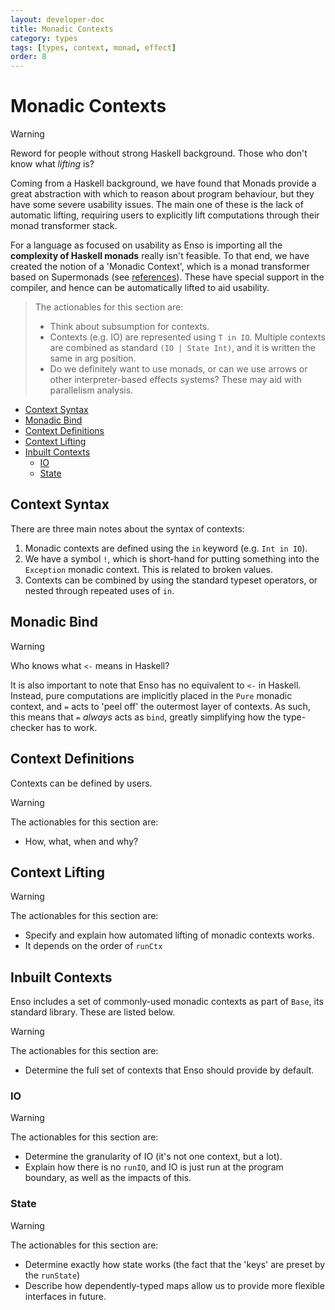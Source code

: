 ```yaml
---
layout: developer-doc
title: Monadic Contexts
category: types
tags: [types, context, monad, effect]
order: 8
---
```


# Monadic Contexts

> [!WARNING]
> Reword for people without strong Haskell background. Those who don't
> know what _lifting_ is?
>
> Coming from a Haskell background, we have found that Monads provide a great
> abstraction with which to reason about program behaviour, but they have some
> severe usability issues. The main one of these is the lack of automatic lifting,
> requiring users to explicitly lift computations through their monad transformer
> stack.

For a language as focused on usability as Enso is importing all the **complexity
of Haskell monads** really isn't feasible. To
that end, we have created the notion of a 'Monadic Context', which is a monad
transformer based on Supermonads (see
[references](./references.md#monadic-contexts)). These have special support in
the compiler, and hence can be automatically lifted to aid usability.

> The actionables for this section are:
>
> - Think about subsumption for contexts.
> - Contexts (e.g. IO) are represented using `T in IO`. Multiple contexts are
>   combined as standard `(IO | State Int)`, and it is written the same in arg
>   position.
> - Do we definitely want to use monads, or can we use arrows or other
>   interpreter-based effects systems? These may aid with parallelism analysis.

<!-- MarkdownTOC levels="2,3" autolink="true" -->

- [Context Syntax](#context-syntax)
- [Monadic Bind](#monadic-bind)
- [Context Definitions](#context-definitions)
- [Context Lifting](#context-lifting)
- [Inbuilt Contexts](#inbuilt-contexts)
  - [IO](#io)
  - [State](#state)

<!-- /MarkdownTOC -->

## Context Syntax

There are three main notes about the syntax of contexts:

1. Monadic contexts are defined using the `in` keyword (e.g. `Int in IO`).
2. We have a symbol `!`, which is short-hand for putting something into the
   `Exception` monadic context. This is related to broken values.
3. Contexts can be combined by using the standard typeset operators, or nested
   through repeated uses of `in`.

## Monadic Bind

> [!WARNING]
> Who knows what `<-` means in Haskell?
> 
> It is also important to note that Enso has no equivalent to `<-` in Haskell.
> Instead, pure computations are implicitly placed in the `Pure` monadic context,
> and `=` acts to 'peel off' the outermost layer of contexts. As such, this means
> that `=` _always_ acts as `bind`, greatly simplifying how the type-checker has
> to work.

## Context Definitions

Contexts can be defined by users.

> [!WARNING]
> The actionables for this section are:
>
> - How, what, when and why?

## Context Lifting

> [!WARNING]
> The actionables for this section are:
>
> - Specify and explain how automated lifting of monadic contexts works.
> - It depends on the order of `runCtx`

## Inbuilt Contexts

Enso includes a set of commonly-used monadic contexts as part of `Base`, its
standard library. These are listed below.

> [!WARNING]
> The actionables for this section are:
>
> - Determine the full set of contexts that Enso should provide by default.

### IO

> [!WARNING]
> The actionables for this section are:
>
> - Determine the granularity of IO (it's not one context, but a lot).
> - Explain how there is no `runIO`, and IO is just run at the program boundary,
>   as well as the impacts of this.

### State

> [!WARNING]
> The actionables for this section are:
>
> - Determine exactly how state works (the fact that the 'keys' are preset by
>   the `runState`)
> - Describe how dependently-typed maps allow us to provide more flexible
>   interfaces in future.
